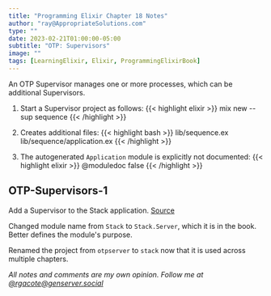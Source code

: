 ```yaml
---
title: "Programming Elixir Chapter 18 Notes"
author: "ray@AppropriateSolutions.com"
type: ""
date: 2023-02-21T01:00:00-05:00
subtitle: "OTP: Supervisors"
image: ""
tags: [LearningElixir, Elixir, ProgrammingElixirBook]
---
```


An OTP Supervisor manages one or more processes, which can be additional Supervisors.

<!--more-->

1. Start a Supervisor project as follows:
   {{< highlight elixir >}}
   mix new --sup sequence
   {{< /highlight >}}

1. Creates additional files:
   {{< highlight bash >}}
   lib/sequence.ex
   lib/sequence/application.ex
   {{< /highlight >}}

1. The autogenerated `Application` module is explicitly not documented:
   {{< highlight elixir >}}
   @moduledoc false
   {{< /highlight >}}


## OTP-Supervisors-1
Add a Supervisor to the Stack application. [Source](https://github.com/rgacote/ProgrammingElixirExercises/tree/OTP-Supervisors-1/stack)

Changed module name from `Stack` to `Stack.Server`, which it is in the book.
Better defines the module's purpose.

Renamed the project from `otpserver` to `stack` now that it is used across multiple chapters.

_All notes and comments are my own opinion. Follow me at [@rgacote@genserver.social](https://genserver.social/rgacote)_
